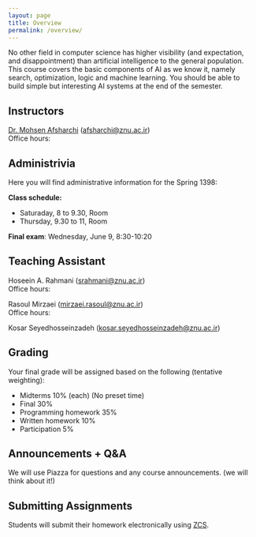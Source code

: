 ```yaml
---
layout: page
title: Overview
permalink: /overview/
---
```


No other field in computer science has higher visibility (and expectation, and disappointment) than artificial intelligence to the general population. This course covers the basic components of AI as we know it, namely search, optimization, logic and machine learning. You should be able to build simple but interesting AI systems at the end of the semester.

## Instructors
[Dr. Mohsen Afsharchi](http://cv.znu.ac.ir/afsharchim) (afsharchi@znu.ac.ir)  
Office hours:

## Administrivia
Here you will find administrative information for the Spring 1398:

__Class schedule:__ 
 - Saturaday, 8 to 9.30, Room 
 - Thursday, 9.30 to 11, Room
 
__Final exam__: Wednesday, June 9, 8:30-10:20

## Teaching Assistant
Hoseein A. Rahmani (srahmani@znu.ac.ir)  
Office hours:

Rasoul Mirzaei (mirzaei.rasoul@znu.ac.ir)  
Office hours:

Kosar Seyedhosseinzadeh (kosar.seyedhosseinzadeh@znu.ac.ir)

## Grading
Your final grade will be assigned based on the following (tentative weighting):
- Midterms 10% (each) (No preset time)
- Final 30%
- Programming homework 35%
- Written homework 10%
- Participation 5%

## Announcements + Q&A
We will use Piazza for questions and any course announcements. (we will think about it!)

## Submitting Assignments
Students will submit their homework electronically using [ZCS](http://zcs.znu.ac.ir).
